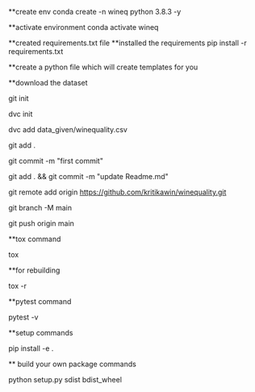 **create env
conda create -n wineq python 3.8.3 -y

**activate environment
conda activate wineq

**created requirements.txt file
**installed the requirements
pip install -r requirements.txt

**create a python file which will create templates for you

**download the dataset

git init

dvc init

dvc add data_given/winequality.csv

git add .

git commit -m "first commit"

git add . && git commit -m "update Readme.md"

git remote add origin https://github.com/kritikawin/winequality.git

git branch -M main

git push origin main

**tox command

tox

**for rebuilding

tox -r 

**pytest command

pytest -v

**setup commands

pip install -e .

** build your own package commands

python setup.py sdist bdist_wheel




